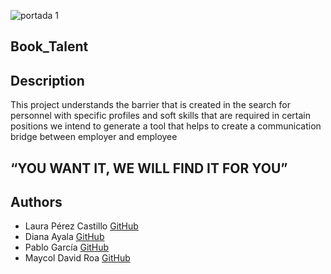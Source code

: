 ![portada 1](https://user-images.githubusercontent.com/85509333/177764684-416660ea-878c-47e7-83e9-60726450dc3e.jpg)

## Book_Talent ##

## Description ##

This project understands the barrier that is created in the search for personnel with specific profiles and soft skills that are required in certain positions we intend to generate a tool that helps to create a communication bridge between employer and employee

## “YOU WANT IT, WE WILL FIND IT FOR YOU”
## Authors

* Laura Pérez Castillo [GitHub](https://github.com/lperezcas16)
* Diana Ayala [GitHub](https://github.com/dmac24)
* Pablo García [GitHub](https://github.com/PabloOsorix)
* Maycol David Roa [GitHub](https://github.com/maycolroa)
